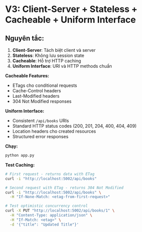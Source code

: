 # V3: Client-Server + Stateless + Cacheable + Uniform Interface

## Nguyên tắc:
1. **Client-Server**: Tách biệt client và server
2. **Stateless**: Không lưu session state
3. **Cacheable**: Hỗ trợ HTTP caching
4. **Uniform Interface**: URI và HTTP methods chuẩn

**Cacheable Features:**
- ETags cho conditional requests
- Cache-Control headers
- Last-Modified headers
- 304 Not Modified responses

**Uniform Interface:**
- Consistent `/api/books` URIs
- Standard HTTP status codes (200, 201, 204, 400, 404, 409)
- Location headers cho created resources
- Structured error responses

**Chạy:**
```bash
python app.py
```

**Test Caching:**
```bash
# First request - returns data with ETag
curl -i "http://localhost:5002/api/books"

# Second request with ETag - returns 304 Not Modified
curl -i "http://localhost:5002/api/books" \
  -H "If-None-Match: <etag-from-first-request>"

# Test optimistic concurrency control
curl -X PUT "http://localhost:5002/api/books/1" \
  -H "Content-Type: application/json" \
  -H "If-Match: <etag>" \
  -d '{"title": "Updated Title"}'
```